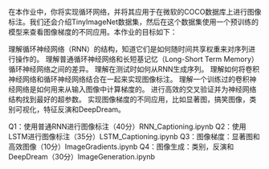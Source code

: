 在本作业中，你将实现循环网络，并将其应用于在微软的COCO数据库上进行图像标注。我们还会介绍TinyImageNet数据集，然后在这个数据集使用一个预训练的模型来查看图像梯度的不同应用。本作业的目标如下：

理解循环神经网络（RNN）的结构，知道它们是如何随时间共享权重来对序列进行操作的。
理解普通循环神经网络和长短基记忆（Long-Short Term Memory）循环神经网络之间的差异。
理解在测试时如何从RNN生成序列。
理解如何将卷积神经网络和循环神经网络结合在一起来实现图像标注。
理解一个训练过的卷积神经网络是如何用来从输入图像中计算梯度的。
进行高效的交叉验证并为神经网络结构找到最好的超参数。
实现图像梯度的不同应用，比如显著图，搞笑图像，类别可视化，特征反演和DeepDream。

Q1：使用普通RNN进行图像标注（40分）RNN_Captioning.ipynb
Q2：使用LSTM进行图像标注（35分）LSTM_Captioning.ipynb
Q3：图像梯度：显著图和高效图像（10分）ImageGradients.ipynb
Q4：图像生成：类别，反演和DeepDream（30分）ImageGeneration.ipynb